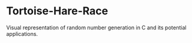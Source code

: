 # Tortoise-Hare-Race
Visual representation of random number generation in C and its potential applications.
